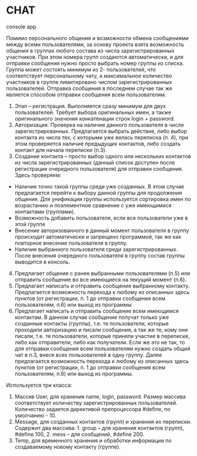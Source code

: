 # CHAT
console app

Помимо персонального общения и возможности обмена сообщениями между всеми пользователями, за основу проекта взята возможность общения в группах любого состава из числа зарегистрированных участников. При этом номера групп создаются автоматически, и для отправки сообщения нужно просто выбрать номер группы из списка.
Группа может состоять минимум из 2- пользователей, что соответствует персональному чату, а максимальное количество участников в группе лимитировано числом зарегистрированных пользователей. Отправка сообщения в последнем случае так же является способом отправки сообщения всем пользователям.
1.	Этап – регистрация.  Выполняется сразу минимум для двух пользователей. Требует выбора оригинальных имен, а также оригинального значения конкатенации строк login + password.
2.	Авторизация. Проверка на наличие данного пользователя в числе зарегистрированных. Предлагается выбрать действие, либо выбор контакта из числа тех, с которыми уже велась переписка (п. 4), при этом проверяется наличие предыдущих контактов, либо создать контакт для начала переписки (п.3). 
3.	Создание контакта – просто выбор одного или нескольких контактов из числа зарегистрированных (данный список доступен после регистрации очередного пользователя) для отправки сообщения.
Здесь проверяем:

-	Наличие точно такой группы среди уже созданных. В этом случае предлагается перейти к выбору данной группы для продолжения общения. Для унификации группы используется сортировка имен по возрастанию и поэлементное сравнение с уже имеющимися контактами (группами).
-	Возможность  добавить пользователя, если все пользователи уже в этой группе
-	Внесение авторизованного в данный момент пользователя в группу происходит автоматически и запрещено программой, так же как повторное внесение пользователя в группу.
-	Наличие выбранного пользователя среди зарегистрированных. После внесения очередного пользователя в группу состав группы выводится в консоль.

4.	 Предлагает общение с ранее выбранными пользователями (п.5) или отправить сообщение во все имеющиеся на текущий момент (п.6).
5.	Предлагает написать и отправить сообщение выбранному контакту. Предлагается возможность перехода к любому из описанных здесь пунктов (от регистрации, п. 1 до отправки сообщения всем пользователям, п.6) или выход из программы
6.	Предлагает написать и отправить сообщение всем имеющимся контактам. В данном случае сообщение получат только уже созданные контакты (группы), т.е. те пользователи, которые проходили авторизацию и писали сообщения, а так же те, кому они писали,
т.е.  те пользователи, которые приняли участие в переписке, либо как отправители, либо как получатели. Если же это не так, то для отправки сообщения всем пользователям нужно создать общий чат в п.3, внеся всех пользователей в одну группу.
Далее предлагается возможность перехода к любому из описанных здесь пунктов (от регистрации, п. 1 до отправки сообщения всем пользователям, п.6) или выход из программы.

Используется три класса:
1.	Массив User, для хранения name, login, password. Размер массива соответствует количеству зарегистрированных пользователей. Количество задается директивой препроцессора #define, по умолчанию - 10. 
2.	Message, для созданных контактов (групп) и хранения их переписки. Содержит два массива: 1. group – для хранения контактов (групп), #define 100, 2.  mess – для сообщений, #define 200.
3.	Temp, для временного хранения и обработки информации по создаваемому новому контакту (группе).



